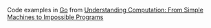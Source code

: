 Code examples in [Go](http://golang.org) from [Understanding Computation: From Simple Machines to Impossible Programs](http://computationbook.com/)
